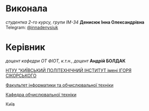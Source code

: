 # Виконала

*студентка 2-го курсу, групи  IM-34* **Денисюк Інна Олександрівна**\
Telegram: [@innadenysiuk](https://t.me/innadenysiuk)

# Керівник

*доцент кафедри ОТ ФІОТ, к.т.н., доцент* **Андрій БОЛДАК**

[НТУУ "КИЇВСЬКИЙ ПОЛІТЕХНІЧНИЙ ІНСТИТУТ імені ІГОРЯ СІКОРСЬКОГО](https://kpi.ua/)

[Факультет інформатики та обчислювальної техніки](https://fiot.kpi.ua/)

[Кафедра обчислювальної техніки](https://comsys.kpi.ua/)

Київ
